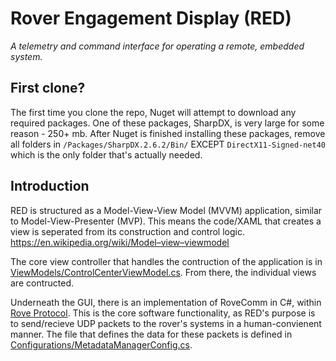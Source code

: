 # Rover Engagement Display (RED)
*A telemetry and command interface for operating a remote, embedded system.*

## First clone?
The first time you clone the repo, Nuget will attempt to download any required packages.  One of these packages, SharpDX, is very large for some reason - 250+ mb.  After Nuget is finished installing these packages, remove all folders in `/Packages/SharpDX.2.6.2/Bin/` EXCEPT `DirectX11-Signed-net40` which is the only folder that's actually needed.

## Introduction
RED is structured as a Model-View-View Model (MVVM) application, similar to Model-View-Presenter (MVP). This means the code/XAML that creates a view is seperated from its construction and control logic. https://en.wikipedia.org/wiki/Model–view–viewmodel

The core view controller that handles the contruction of the application is in [ViewModels/ControlCenterViewModel.cs](/RED/ViewModels/ControlCenterViewModel.cs). From there, the individual views are contructed.

Underneath the GUI, there is an implementation of RoveComm in C#, within [Rove Protocol](/RED/RoveProtocol/). This is the core software functionality, as RED's purpose is to send/recieve UDP packets to the rover's systems in a human-convienent manner. The file that defines the data for these packets is defined in [Configurations/MetadataManagerConfig.cs](/RED/Configurations/MetadataManagerConfig.cs).
